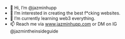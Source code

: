 - 👋 Hi, I’m @jazminhupp
- 👀 I’m interested in creating the best f*cking websites.
- 🌱 I’m currently learning web3 everything.
- 📫 Reach me via www.jazminhupp.com or DM on IG @jazmintheinsideguide

<!---
jazminhupp/jazminhupp is a ✨ special ✨ repository because its `README.md` (this file) appears on your GitHub profile.
You can click the Preview link to take a look at your changes.
--->
